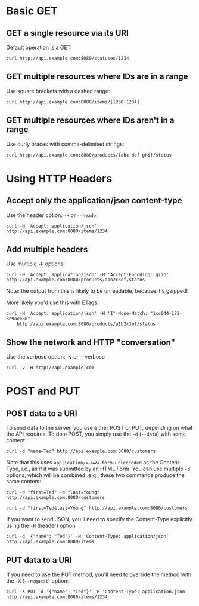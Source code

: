# Basic GET

## GET a single resource via its URI

Default operation is a GET:

    curl http://api.example.com:8080/statuses/1234

## GET multiple resources where IDs are in a range

Use square brackets with a dashed range:

    curl http://api.example.com:8080/items/[1230-1234]

## GET multiple resources where IDs aren't in a range

Use curly braces with comma-delimited strings:

    curl http://api.example.com:8080/products/{abc,def,ghi}/status

# Using HTTP Headers

## Accept only the application/json content-type

Use the header option: `-H` or `--header`

    curl -H 'Accept: application/json' http://api.example.com:8080/items/1234

## Add multiple headers

Use multiple `-H` options:

    curl -H 'Accept: application/json' -H 'Accept-Encoding: gzip' http://api.example.com:8080/products/a1b2c3ef/status

Note: the output from this is likely to be unreadable, because it's gzipped!

More likely you'd use this with ETags:

    curl -H 'Accept: application/json' -H 'If-None-Match: "1cc044-172-3d9aee80"' 
        http://api.example.com:8080/products/a1b2c3ef/status

## Show the network and HTTP "conversation"

Use the verbose option: -v or --verbose

    curl -v -H http://api.example.com

# POST and PUT

## POST data to a URI

To send data to the server, you use either POST or PUT, depending on what the API requires. To do a POST, you simply use the `-d` (`--data`) with some content:

    curl -d "name=Ted" http://api.example.com:8080/customers

Note that this uses `application/x-www-form-urlencoded` as the Content-Type, i.e., as if it was submitted by an HTML Form. You can use multiple `-d` options, which will be combined, e.g., these two commands produce the same content:

~~~~
curl -d "first=Ted" -d "last=Young" http://api.example.com:8080/customers
~~~~

~~~~
curl -d "first=Ted&last=Young" http://api.example.com:8080/customers
~~~~

If you want to send JSON, you'll need to specify the Content-Type explicitly using the `-H` (header) option:

    curl -d '{"name": "Ted"}' -H 'Content-Type: application/json' http://api.example.com:8080/items

## PUT data to a URI

If you need to use the PUT method, you'll need to override the method with the `-X` (`--request`) option:

    curl -X PUT -d '{"name": "Ted"}' -H 'Content-Type: application/json' http://api.example.com:8080/items/1234
